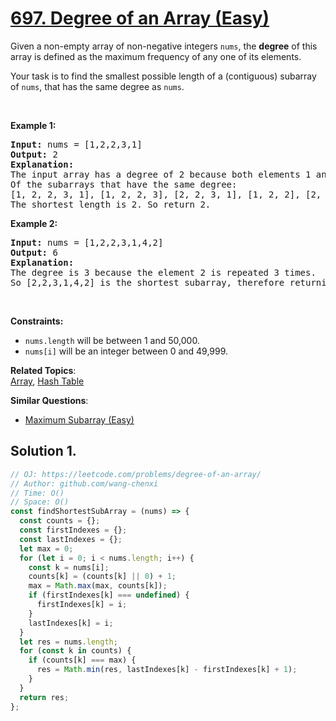 # [697. Degree of an Array (Easy)](https://leetcode.com/problems/degree-of-an-array/)

<p>Given a non-empty array of non-negative integers <code>nums</code>, the <b>degree</b> of this array is defined as the maximum frequency of any one of its elements.</p>

<p>Your task is to find the smallest possible length of a (contiguous) subarray of <code>nums</code>, that has the same degree as <code>nums</code>.</p>

<p>&nbsp;</p>
<p><strong>Example 1:</strong></p>

<pre><strong>Input:</strong> nums = [1,2,2,3,1]
<strong>Output:</strong> 2
<strong>Explanation:</strong> 
The input array has a degree of 2 because both elements 1 and 2 appear twice.
Of the subarrays that have the same degree:
[1, 2, 2, 3, 1], [1, 2, 2, 3], [2, 2, 3, 1], [1, 2, 2], [2, 2, 3], [2, 2]
The shortest length is 2. So return 2.
</pre>

<p><strong>Example 2:</strong></p>

<pre><strong>Input:</strong> nums = [1,2,2,3,1,4,2]
<strong>Output:</strong> 6
<strong>Explanation:</strong> 
The degree is 3 because the element 2 is repeated 3 times.
So [2,2,3,1,4,2] is the shortest subarray, therefore returning 6.
</pre>

<p>&nbsp;</p>
<p><strong>Constraints:</strong></p>

<ul>
	<li><code>nums.length</code> will be between 1 and 50,000.</li>
	<li><code>nums[i]</code> will be an integer between 0 and 49,999.</li>
</ul>

**Related Topics**:  
[Array](https://leetcode.com/tag/array/), [Hash Table](https://leetcode.com/tag/hash-table/)

**Similar Questions**:

- [Maximum Subarray (Easy)](https://leetcode.com/problems/maximum-subarray/)

## Solution 1.

```js
// OJ: https://leetcode.com/problems/degree-of-an-array/
// Author: github.com/wang-chenxi
// Time: O()
// Space: O()
const findShortestSubArray = (nums) => {
  const counts = {};
  const firstIndexes = {};
  const lastIndexes = {};
  let max = 0;
  for (let i = 0; i < nums.length; i++) {
    const k = nums[i];
    counts[k] = (counts[k] || 0) + 1;
    max = Math.max(max, counts[k]);
    if (firstIndexes[k] === undefined) {
      firstIndexes[k] = i;
    }
    lastIndexes[k] = i;
  }
  let res = nums.length;
  for (const k in counts) {
    if (counts[k] === max) {
      res = Math.min(res, lastIndexes[k] - firstIndexes[k] + 1);
    }
  }
  return res;
};
```
